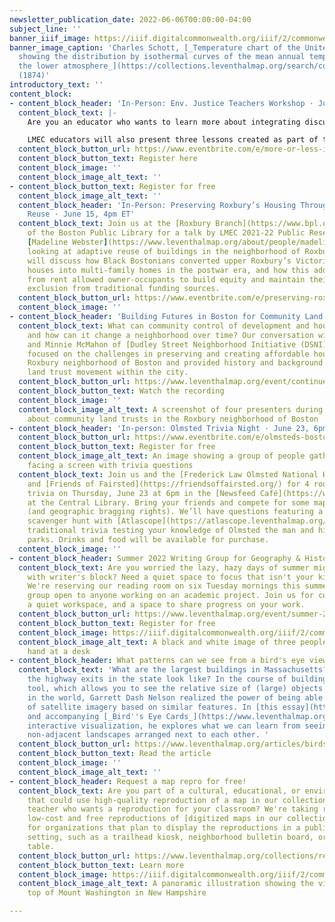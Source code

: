 ```yaml
---
newsletter_publication_date: 2022-06-06T00:00:00-04:00
subject_line: ''
banner_iiif_image: https://iiif.digitalcommonwealth.org/iiif/2/commonwealth:cj82nr10n/997,808,6111,1618/full/0/default.jpg
banner_image_caption: 'Charles Schott, [_Temperature chart of the United States :
  showing the distribution by isothermal curves of the mean annual temperature of
  the lower atmosphere_](https://collections.leventhalmap.org/search/commonwealth:q237m9470)
  (1874)'
introductory_text: ''
content_block:
- content_block_header: 'In-Person: Env. Justice Teachers Workshop · July 11-13'
  content_block_text: |-
    Are you an educator who wants to learn more about integrating discussions of environmental justice into your teaching? Educators at LMEC and the [Tsongas Industrial History Center](https://www.uml.edu/tsongas/) in Lowell are running a three-day summer workshop for teachers exploring environmental justice in Eastern Massachusetts. Hear from activists and educators about how to support student-led civics projects, and develop your own lessons and activities.

    LMEC educators will also present three lessons created as part of the current exhibition: [A Tale of Two Bays](https://www.leventhalmap.org/digital-exhibitions/more-or-less-in-common/lessons/two-bays/), [Near and Far: Oil](https://www.leventhalmap.org/digital-exhibitions/more-or-less-in-common/lessons/near-far/), and [Visualizing Environmental Justice Activism](https://www.leventhalmap.org/digital-exhibitions/more-or-less-in-common/lessons/activism/).
  content_block_button_url: https://www.eventbrite.com/e/more-or-less-in-common-teaching-environmental-justice-and-activism-tickets-320876579487
  content_block_button_text: Register here
  content_block_image: ''
  content_block_image_alt_text: ''
- content_block_button_text: Register for free
  content_block_image_alt_text: ''
  content_block_header: 'In-Person: Preserving Roxbury’s Housing Through Adaptive
    Reuse · June 15, 4pm ET'
  content_block_text: Join us at the [Roxbury Branch](https://www.bpl.org/locations/19/)
    of the Boston Public Library for a talk by LMEC 2021-22 Public Research Fellow
    [Madeline Webster](https://www.leventhalmap.org/about/people/madeline-webster/)
    looking at adaptive reuse of buildings in the neighborhood of Roxbury. Maddie
    will discuss how Black Bostonians converted upper Roxbury’s Victorian-era single-family
    houses into multi-family homes in the postwar era, and how this additional income
    from rent allowed owner-occupants to build equity and maintain their houses despite
    exclusion from traditional funding sources.
  content_block_button_url: https://www.eventbrite.com/e/preserving-roxburys-housing-through-adaptive-reuse-tickets-339078973337?aff=newsletter20220609
  content_block_image: ''
- content_block_header: 'Building Futures in Boston for Community Land Trusts '
  content_block_text: What can community control of development and housing look like
    and how can it change a neighborhood over time? Our conversation with René Mardones
    and Minnie McMahon of [Dudley Street Neighborhood Initiative (DSNI)](https://www.dsni.org/)
    focused on the challenges in preserving and creating affordable housing in the
    Roxbury neighborhood of Boston and provided history and background to the community
    land trust movement within the city.
  content_block_button_url: https://www.leventhalmap.org/event/continued-conversations-urban-development-and-community-resilience/
  content_block_button_text: Watch the recording
  content_block_image: ''
  content_block_image_alt_text: A screenshot of four presenters during an online talk
    about community land trusts in the Roxbury neighborhood of Boston
- content_block_header: 'In-person: Olmsted Trivia Night · June 23, 6pm ET'
  content_block_button_url: https://www.eventbrite.com/e/olmsteds-boston-landscapes-trivia-night-tickets-316842202557?aff=newsletter20220609
  content_block_button_text: Register for free
  content_block_image_alt_text: An image showing a group of people gathered in a cafe
    facing a screen with trivia questions
  content_block_text: Join us and the [Frederick Law Olmsted National Historic Site](https://www.nps.gov/frla/index.htm)
    and [Friends of Fairsted](https://friendsoffairsted.org/) for 4 rounds of Olmsted-related
    trivia on Thursday, June 23 at 6pm in the [Newsfeed Café](https://www.newsfeedcafe.com/)
    at the Central Library. Bring your friends and compete for some map-related prizes
    (and geographic bragging rights). We’ll have questions featuring a historical
    scavenger hunt with [Atlascope](https://atlascope.leventhalmap.org/) and more
    traditional trivia testing your knowledge of Olmsted the man and his now infamous
    parks. Drinks and food will be available for purchase.
  content_block_image: ''
- content_block_header: Summer 2022 Writing Group for Geography & History
  content_block_text: Are you worried the lazy, hazy days of summer might leave you
    with writer's block? Need a quiet space to focus that isn't your kitchen table?
    We're reserving our reading room on six Tuesday mornings this summer for a writer's
    group open to anyone working on an academic project. Join us for coffee and tea,
    a quiet workspace, and a space to share progress on your work.
  content_block_button_url: https://www.leventhalmap.org/event/summer-2022-writing-group/
  content_block_button_text: Register for free
  content_block_image: https://iiif.digitalcommonwealth.org/iiif/2/commonwealth:8c97m655v/130,515,4613,2289/,1200/0/default.jpg
  content_block_image_alt_text: A black and white image of three people writing by
    hand at a desk
- content_block_header: What patterns can we see from a bird's eye view?
  content_block_text: 'What are the largest buildings in Massachusetts? What do all
    the highway exits in the state look like? In the course of building our [Insizeor](https://www.leventhalmap.org/projects/insizeor/)
    tool, which allows you to see the relative size of (large) objects in any location
    in the world, Garrett Dash Nelson realized the power of being able to "clip" sections
    of satellite imagery based on similar features. In [this essay](https://www.leventhalmap.org/articles/birds-eye-cards/)
    and accompanying [_Bird''s Eye Cards_](https://www.leventhalmap.org/articles/birds-eye-cards/)
    interactive visualization, he explores what we can learn from seeing similar but
    non-adjacent landscapes arranged next to each other. '
  content_block_button_url: https://www.leventhalmap.org/articles/birds-eye-cards/
  content_block_button_text: Read the article
  content_block_image: ''
  content_block_image_alt_text: ''
- content_block_header: Request a map repro for free!
  content_block_text: Are you part of a cultural, educational, or environmental nonprofit
    that could use high-quality reproduction of a map in our collection? Are you a
    teacher who wants a reproduction for your classroom? We're taking requests for
    low-cost and free reproductions of [digitized maps in our collection](https://collections.leventhalmap.org/search)
    for organizations that plan to display the reproductions in a public or classroom
    setting, such as a trailhead kiosk, neighborhood bulletin board, or classroom
    table.
  content_block_button_url: https://www.leventhalmap.org/collections/reproductions/
  content_block_button_text: Learn more
  content_block_image: https://iiif.digitalcommonwealth.org/iiif/2/commonwealth:wd3763158/full/1200,/0/default.jpg
  content_block_image_alt_text: A panoramic illustration showing the view from the
    top of Mount Washington in New Hampshire

---
```


